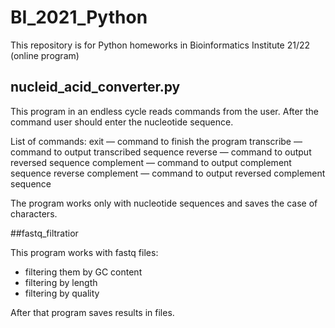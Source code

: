 # BI_2021_Python

This repository is for Python homeworks in Bioinformatics Institute 21/22 (online program)

## nucleid_acid_converter.py

This program in an endless cycle reads commands from the user. After the command user should enter the nucleotide sequence. 

List of commands:
exit — command to finish the program
transcribe — command to output transcribed sequence
reverse — command to output reversed sequence
complement — command to output complement sequence
reverse complement — command to output reversed complement sequence

The program works only with nucleotide sequences and saves the case of characters.

##fastq_filtratior

This program works with fastq files:
- filtering them by GC content
- filtering by length
- filtering by quality

After that program saves results in files. 
